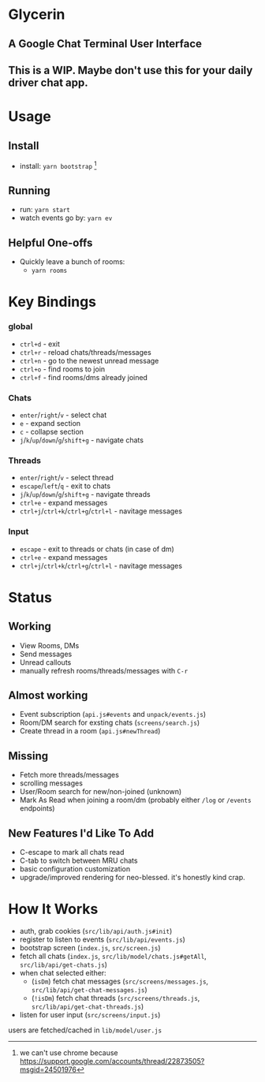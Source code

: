# Glycerin

## A Google Chat Terminal User Interface

## This is a WIP. Maybe don't use this for your daily driver chat app.

# Usage

## Install

- install: `yarn bootstrap` [^1]

## Running

- run: `yarn start`
- watch events go by: `yarn ev`

## Helpful One-offs

- Quickly leave a bunch of rooms:
  - `yarn rooms`

# Key Bindings

### global

- `ctrl+d` - exit
- `ctrl+r` - reload chats/threads/messages
- `ctrl+n` - go to the newest unread message
- `ctrl+o` - find rooms to join
- `ctrl+f` - find rooms/dms already joined

### Chats

- `enter`/`right`/`v` - select chat
- `e` - expand section
- `c` - collapse section
- `j`/`k`/`up`/`down`/`g`/`shift+g` - navigate chats

### Threads

- `enter`/`right`/`v` - select thread
- `escape`/`left`/`q` - exit to chats
- `j`/`k`/`up`/`down`/`g`/`shift+g` - navigate threads
- `ctrl+e` - expand messages
- `ctrl+j`/`ctrl+k`/`ctrl+g`/`ctrl+l` - navitage messages

### Input

- `escape` - exit to threads or chats (in case of dm)
- `ctrl+e` - expand messages
- `ctrl+j`/`ctrl+k`/`ctrl+g`/`ctrl+l` - navitage messages

# Status

## Working

- View Rooms, DMs
- Send messages
- Unread callouts
- manually refresh rooms/threads/messages with `C-r`

## Almost working

- Event subscription (`api.js#events` and `unpack/events.js`)
- Room/DM search for exsting chats (`screens/search.js`)
- Create thread in a room (`api.js#newThread`)

## Missing

- Fetch more threads/messages
- scrolling messages
- User/Room search for new/non-joined (unknown)
- Mark As Read when joining a room/dm (probably either `/log` or `/events` endpoints)

## New Features I'd Like To Add

- C-escape to mark all chats read
- C-tab to switch between MRU chats
- basic configuration customization
- upgrade/improved rendering for neo-blessed. it's honestly kind crap.

# How It Works

- auth, grab cookies (`src/lib/api/auth.js#init`)
- register to listen to events (`src/lib/api/events.js`)
- bootstrap screen (`index.js`, `src/screen.js`)
- fetch all chats (`index.js`, `src/lib/model/chats.js#getAll`, `src/lib/api/get-chats.js`)
- when chat selected either:
  - (`isDm`) fetch chat messages (`src/screens/messages.js`, `src/lib/api/get-chat-messages.js`)
  - (`!isDm`) fetch chat threads (`src/screens/threads.js`, `src/lib/api/get-chat-threads.js`)
- listen for user input (`src/screens/input.js`)

users are fetched/cached in `lib/model/user.js`

[^1]: we can't use chrome because https://support.google.com/accounts/thread/22873505?msgid=24501976
